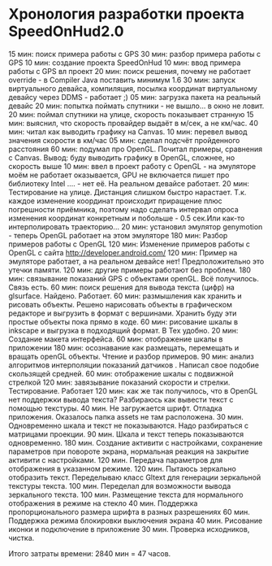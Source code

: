 # Хронология разработки проекта SpeedOnHud2.0 #

15 мин: поиск примера работы с GPS
30 мин: разбор примера работы с GPS
10 мин: создание проекта SpeedOnHud
10 мин: ввод примера работы с GPS вл проект
20 мин: поиск решения, почему не работает override - в Compiler Java поставить минимум 1.6
30 мин: запуск виртуального девайса, компиляция, посылка координат виртуальному девайсу через DDMS - работает ;)
05 мин: загрузка пакета на реальный девайс
20 мин: попытка поймать спутники - не вышло... в окно не ловит.
20 мин: поймал спутники на улице, скорость показывает странную
15 мин: выяснил, что скорость провайдер выдаёт в м/сек, а не км/час.
40 мин: читал как выводить графику на Canvas.
10 мин: перевел вывод значения скорости в км/час
05 мин: сделал подсчёт пройденного расстояния
60 мин: подумал про OpenGL. Почитал примеры, сравнения с Canvas. Вывод: буду выводить графику в OpenGL, сложнее, но скорость выше
10 мин: ввел в проект работу с OpenGL - на эмуляторе моём не работает оказывается, GPU не включается пишет про библиотеку Intel .... - нет её. На реальном девайсе работает.
20 мин: Тестирование на улице. Дистанция слишком быстро нарастает. Т.к. каждое изменение координат происходит приращение плюс погрешности приёмника, поэтому надо сделать интервал опроса изменения координат конкретным и побольше - 0.5 сек.Или как-то интерполировать траекторию...
20 мин: установил эмулятор genymotion - теперь OpenGL работает на этом эмуляторе
180 мин: Разбор примеров работы с OpenGL
120 мин: Изменение примеров работы с OpenGL с сайта http://developer.android.com/
120 мин: Пример на эмуляторе работает, а на реальном девайсе нет! Предположительно это утечки памяти.
120 мин: другие примеры работают без проблем. 
180 мин: связывание показаний GPS с объектами openGL.  Всё получилось. Связь есть.
60 мин: поиск решения для вывода текста (цифр) на glsurface. Найдено. Работает. 
60 мин: размышления как хранить и рисовать объекты. Решено нарисовать объекты в графическом редакторе и выгрузить в формат с вершинами. Хранить буду эти простые объекты пока прямо в коде.
60 мин: рисование шкалы в inkscape и выгрузка в подходящий формат. В Tex удобно.
20 мин: Создание макета интерфейса.
60 мин: отображение шкалы в приложении 
180 мин: осознавание как размещать, перемещать и вращать openGL объекты. Чтение и разбор примеров. 
90 мин: анализ алгоритмов интерполяции показаний датчиков . Написал свое подобие скользящей средней. 
60 мин: отображение шкалы с подвижной стрелкой
120 мин: завязывание показаний скорости и стрелки. Тестирование.  Работает
120 мин: как же так получилось, что в OpenGL нет поддержки вывода текста? Разбираюсь как вывести текст с помощью текстуры. 
40 мин. Не загружается шрифт. Отладка приложения. Оказалось папка assets не там расположена. 
30 мин. Одновременно шкала и текст не показываются. Надо разбираться с матрицами проекции. 
90 мин. Шкала и текст теперь показываются одновременно. 
180 мин. Создание активити с настройками, сохранение параметров при повороте экрана, нормальная реакция на закрытие активити с настройками. 
120 мин. Передача параметров для отображения в указанном режиме. 
120 мин. Пытаюсь зеркально отобразить текст. Переделываю класс Gltext для генерации зеркальной текстуры текста. 
100 мин.  Переделал для возможности вывода зеркального текста. 
100 мин. Размещение текста для нормального отображения в режиме на стекло
40 мин. Поддержка пропорционального размера шрифта в разных разрешениях
60 мин. Поддержка режима блокировки выключения экрана
40 мин. Рисование иконки и подключение в приложение
30 мин. Проверка исходников, чистка.

Итого затраты времени: 2840 мин = 47 часов.